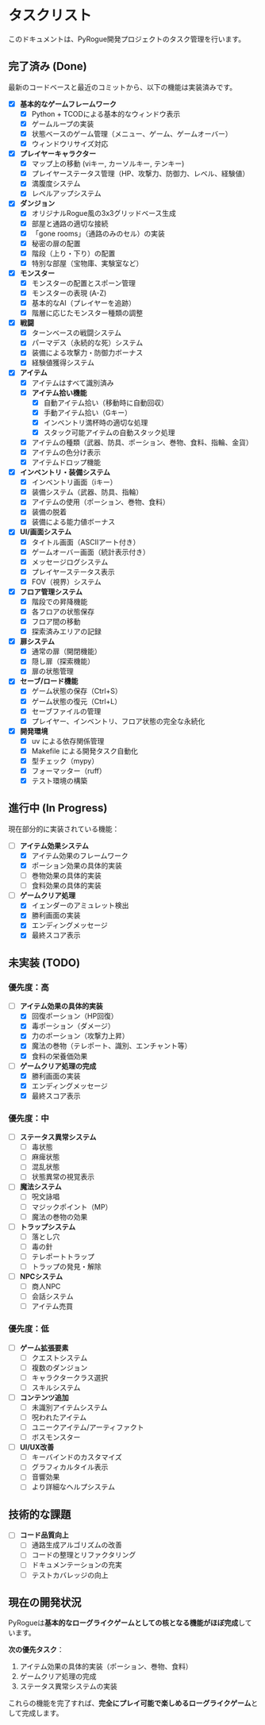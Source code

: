 # タスクリスト

このドキュメントは、PyRogue開発プロジェクトのタスク管理を行います。

## 完了済み (Done)

最新のコードベースと最近のコミットから、以下の機能は実装済みです。

- [x] **基本的なゲームフレームワーク**
    - [x] Python + TCODによる基本的なウィンドウ表示
    - [x] ゲームループの実装
    - [x] 状態ベースのゲーム管理（メニュー、ゲーム、ゲームオーバー）
    - [x] ウィンドウリサイズ対応
- [x] **プレイヤーキャラクター**
    - [x] マップ上の移動 (viキー, カーソルキー, テンキー)
    - [x] プレイヤーステータス管理（HP、攻撃力、防御力、レベル、経験値）
    - [x] 満腹度システム
    - [x] レベルアップシステム
- [x] **ダンジョン**
    - [x] オリジナルRogue風の3x3グリッドベース生成
    - [x] 部屋と通路の適切な接続
    - [x] 「gone rooms」（通路のみのセル）の実装
    - [x] 秘密の扉の配置
    - [x] 階段（上り・下り）の配置
    - [x] 特別な部屋（宝物庫、実験室など）
- [x] **モンスター**
    - [x] モンスターの配置とスポーン管理
    - [x] モンスターの表現 (A-Z)
    - [x] 基本的なAI（プレイヤーを追跡）
    - [x] 階層に応じたモンスター種類の調整
- [x] **戦闘**
    - [x] ターンベースの戦闘システム
    - [x] パーマデス（永続的な死）システム
    - [x] 装備による攻撃力・防御力ボーナス
    - [x] 経験値獲得システム
- [x] **アイテム**
    - [x] アイテムはすべて識別済み
    - [x] **アイテム拾い機能**
        - [x] 自動アイテム拾い（移動時に自動回収）
        - [x] 手動アイテム拾い（Gキー）
        - [x] インベントリ満杯時の適切な処理
        - [x] スタック可能アイテムの自動スタック処理
    - [x] アイテムの種類（武器、防具、ポーション、巻物、食料、指輪、金貨）
    - [x] アイテムの色分け表示
    - [x] アイテムドロップ機能
- [x] **インベントリ・装備システム**
    - [x] インベントリ画面（iキー）
    - [x] 装備システム（武器、防具、指輪）
    - [x] アイテムの使用（ポーション、巻物、食料）
    - [x] 装備の脱着
    - [x] 装備による能力値ボーナス
- [x] **UI/画面システム**
    - [x] タイトル画面（ASCIIアート付き）
    - [x] ゲームオーバー画面（統計表示付き）
    - [x] メッセージログシステム
    - [x] プレイヤーステータス表示
    - [x] FOV（視界）システム
- [x] **フロア管理システム**
    - [x] 階段での昇降機能
    - [x] 各フロアの状態保存
    - [x] フロア間の移動
    - [x] 探索済みエリアの記録
- [x] **扉システム**
    - [x] 通常の扉（開閉機能）
    - [x] 隠し扉（探索機能）
    - [x] 扉の状態管理
- [x] **セーブ/ロード機能**
    - [x] ゲーム状態の保存（Ctrl+S）
    - [x] ゲーム状態の復元（Ctrl+L）
    - [x] セーブファイルの管理
    - [x] プレイヤー、インベントリ、フロア状態の完全な永続化
- [x] **開発環境**
    - [x] uv による依存関係管理
    - [x] Makefile による開発タスク自動化
    - [x] 型チェック（mypy）
    - [x] フォーマッター（ruff）
    - [x] テスト環境の構築

## 進行中 (In Progress)

現在部分的に実装されている機能：

- [ ] **アイテム効果システム**
    - [x] アイテム効果のフレームワーク
    - [x] ポーション効果の具体的実装
    - [ ] 巻物効果の具体的実装
    - [ ] 食料効果の具体的実装
- [ ] **ゲームクリア処理**
    - [x] イェンダーのアミュレット検出
    - [x] 勝利画面の実装
    - [x] エンディングメッセージ
    - [x] 最終スコア表示

## 未実装 (TODO)

### 優先度：高
- [ ] **アイテム効果の具体的実装**
    - [x] 回復ポーション（HP回復）
    - [x] 毒ポーション（ダメージ）
    - [x] 力のポーション（攻撃力上昇）
    - [x] 魔法の巻物（テレポート、識別、エンチャント等）
    - [x] 食料の栄養価効果
- [ ] **ゲームクリア処理の完成**
    - [x] 勝利画面の実装
    - [x] エンディングメッセージ
    - [x] 最終スコア表示

### 優先度：中
- [ ] **ステータス異常システム**
    - [ ] 毒状態
    - [ ] 麻痺状態
    - [ ] 混乱状態
    - [ ] 状態異常の視覚表示
- [ ] **魔法システム**
    - [ ] 呪文詠唱
    - [ ] マジックポイント（MP）
    - [ ] 魔法の巻物の効果
- [ ] **トラップシステム**
    - [ ] 落とし穴
    - [ ] 毒の針
    - [ ] テレポートトラップ
    - [ ] トラップの発見・解除
- [ ] **NPCシステム**
    - [ ] 商人NPC
    - [ ] 会話システム
    - [ ] アイテム売買

### 優先度：低
- [ ] **ゲーム拡張要素**
    - [ ] クエストシステム
    - [ ] 複数のダンジョン
    - [ ] キャラクタークラス選択
    - [ ] スキルシステム
- [ ] **コンテンツ追加**
    - [ ] 未識別アイテムシステム
    - [ ] 呪われたアイテム
    - [ ] ユニークアイテム/アーティファクト
    - [ ] ボスモンスター
- [ ] **UI/UX改善**
    - [ ] キーバインドのカスタマイズ
    - [ ] グラフィカルタイル表示
    - [ ] 音響効果
    - [ ] より詳細なヘルプシステム

## 技術的な課題

- [ ] **コード品質向上**
    - [ ] 通路生成アルゴリズムの改善
    - [ ] コードの整理とリファクタリング
    - [ ] ドキュメンテーションの充実
    - [ ] テストカバレッジの向上

## 現在の開発状況

PyRogueは**基本的なローグライクゲームとしての核となる機能がほぼ完成**しています。

**次の優先タスク**：
1. アイテム効果の具体的実装（ポーション、巻物、食料）
2. ゲームクリア処理の完成
3. ステータス異常システムの実装

これらの機能を完了すれば、**完全にプレイ可能で楽しめるローグライクゲーム**として完成します。 